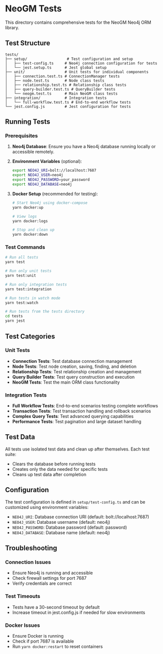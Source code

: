 # NeoGM Tests

This directory contains comprehensive tests for the NeoGM Neo4j ORM library.

## Test Structure

```
tests/
├── setup/                  # Test configuration and setup
│   ├── test-config.ts     # Neo4j connection configuration for tests
│   └── jest.setup.ts      # Jest global setup
├── unit/                  # Unit tests for individual components
│   ├── connection.test.ts # ConnectionManager tests
│   ├── node.test.ts       # Node class tests
│   ├── relationship.test.ts # Relationship class tests
│   ├── query-builder.test.ts # QueryBuilder tests
│   └── neogm.test.ts      # Main NeoGM class tests
├── integration/           # Integration tests
│   └── full-workflow.test.ts # End-to-end workflow tests
└── jest.config.js         # Jest configuration for tests
```

## Running Tests

### Prerequisites

1. **Neo4j Database**: Ensure you have a Neo4j database running locally or accessible remotely.

2. **Environment Variables** (optional):
   ```bash
   export NEO4J_URI=bolt://localhost:7687
   export NEO4J_USER=neo4j
   export NEO4J_PASSWORD=your_password
   export NEO4J_DATABASE=neo4j
   ```

3. **Docker Setup** (recommended for testing):
   ```bash
   # Start Neo4j using docker-compose
   yarn docker:up
   
   # View logs
   yarn docker:logs
   
   # Stop and clean up
   yarn docker:down
   ```

### Test Commands

```bash
# Run all tests
yarn test

# Run only unit tests
yarn test:unit

# Run only integration tests
yarn test:integration

# Run tests in watch mode
yarn test:watch

# Run tests from the tests directory
cd tests
yarn jest
```

## Test Categories

### Unit Tests
- **Connection Tests**: Test database connection management
- **Node Tests**: Test node creation, saving, finding, and deletion
- **Relationship Tests**: Test relationship creation and management
- **Query Builder Tests**: Test query construction and execution
- **NeoGM Tests**: Test the main ORM class functionality

### Integration Tests
- **Full Workflow Tests**: End-to-end scenarios testing complete workflows
- **Transaction Tests**: Test transaction handling and rollback scenarios
- **Complex Query Tests**: Test advanced querying capabilities
- **Performance Tests**: Test pagination and large dataset handling

## Test Data

All tests use isolated test data and clean up after themselves. Each test suite:
- Clears the database before running tests
- Creates only the data needed for specific tests
- Cleans up test data after completion

## Configuration

The test configuration is defined in `setup/test-config.ts` and can be customized using environment variables:

- `NEO4J_URI`: Database connection URI (default: bolt://localhost:7687)
- `NEO4J_USER`: Database username (default: neo4j)
- `NEO4J_PASSWORD`: Database password (default: password)
- `NEO4J_DATABASE`: Database name (default: neo4j)

## Troubleshooting

### Connection Issues
- Ensure Neo4j is running and accessible
- Check firewall settings for port 7687
- Verify credentials are correct

### Test Timeouts
- Tests have a 30-second timeout by default
- Increase timeout in jest.config.js if needed for slow environments

### Docker Issues
- Ensure Docker is running
- Check if port 7687 is available
- Run `yarn docker:restart` to reset containers